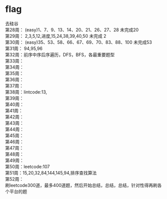# flag
去硅谷<br>
第28周： (easy)1、7、9、13、14、20、21、26、27、28  未完成20 <br>
第29周： 2,3,5,12,进度,15,24,38,39,40,50  未完成 2  <br>
第30周： (easy)35、53、58、66、67、69、70、83、88、100 未完成53 <br>
第31周： 94,95,96<br>
第32周：前序中序后序遍历，DFS，BFS，各最重要题型<br>
第33周：<br>
第34周：<br>
第35周：<br>
第36周：<br>
第37周：<br>
第38周：lintcode:13,<br/>
第39周：<br/>
第40周：<br/>
第41周：<br/>
第42周：<br/>
第43周：<br/>
第44周：<br/>
第45周：<br/>
第46周：<br/>
第47周：<br/>
第48周：<br/>
第49周：<br/>
第50周：leetcode:107<br/>
第51周：15,20,32,84,144,145,94,排序查找算法<br/>
第52周：<br/>
刷leetcode300道，最多400道题，然后开始总结，总结，总结，针对性得再刷各个平台的题